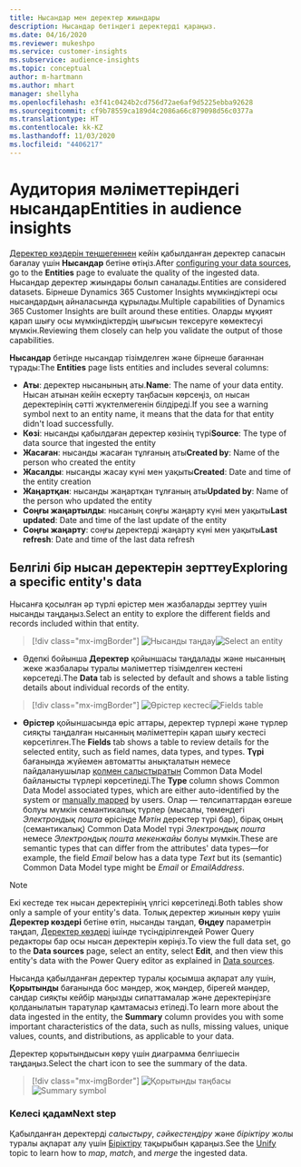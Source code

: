 ```yaml
---
title: Нысандар мен деректер жиындары
description: Нысандар бетіндегі деректерді қараңыз.
ms.date: 04/16/2020
ms.reviewer: mukeshpo
ms.service: customer-insights
ms.subservice: audience-insights
ms.topic: conceptual
author: m-hartmann
ms.author: mhart
manager: shellyha
ms.openlocfilehash: e3f41c0424b2cd756d72ae6af9d5225ebba92628
ms.sourcegitcommit: cf9b78559ca189d4c2086a66c879098d56c0377a
ms.translationtype: HT
ms.contentlocale: kk-KZ
ms.lasthandoff: 11/03/2020
ms.locfileid: "4406217"
---
```

# <a name="entities-in-audience-insights"></a><span data-ttu-id="2e5ef-103">Аудитория мәліметтеріндегі нысандар</span><span class="sxs-lookup"><span data-stu-id="2e5ef-103">Entities in audience insights</span></span>

<span data-ttu-id="2e5ef-104">[Деректер көздерін теңшегеннен](data-sources.md) кейін қабылданған деректер сапасын бағалау үшін **Нысандар** бетіне өтіңіз.</span><span class="sxs-lookup"><span data-stu-id="2e5ef-104">After [configuring your data sources](data-sources.md), go to the **Entities** page to evaluate the quality of the ingested data.</span></span> <span data-ttu-id="2e5ef-105">Нысандар деректер жиындары болып саналады.</span><span class="sxs-lookup"><span data-stu-id="2e5ef-105">Entities are considered datasets.</span></span> <span data-ttu-id="2e5ef-106">Бірнеше Dynamics 365 Customer Insights мүмкіндіктері осы нысандардың айналасында құрылады.</span><span class="sxs-lookup"><span data-stu-id="2e5ef-106">Multiple capabilities of Dynamics 365 Customer Insights are built around these entities.</span></span> <span data-ttu-id="2e5ef-107">Оларды мұқият қарап шығу осы мүмкіндіктердің шығысын тексеруге көмектесуі мүмкін.</span><span class="sxs-lookup"><span data-stu-id="2e5ef-107">Reviewing them closely can help you validate the output of those capabilities.</span></span>

<span data-ttu-id="2e5ef-108">**Нысандар** бетінде нысандар тізімделген және бірнеше бағаннан тұрады:</span><span class="sxs-lookup"><span data-stu-id="2e5ef-108">The **Entities** page lists entities and includes several columns:</span></span>

- <span data-ttu-id="2e5ef-109">**Аты**: деректер нысанының аты.</span><span class="sxs-lookup"><span data-stu-id="2e5ef-109">**Name**: The name of your data entity.</span></span> <span data-ttu-id="2e5ef-110">Нысан атынан кейін ескерту таңбасын көрсеңіз, ол нысан деректерінің сәтті жүктелмегенін білдіреді.</span><span class="sxs-lookup"><span data-stu-id="2e5ef-110">If you see a warning symbol next to an entity name, it means that the data for that entity didn't load successfully.</span></span>
- <span data-ttu-id="2e5ef-111">**Көзі**: нысанды қабылдаған деректер көзінің түрі</span><span class="sxs-lookup"><span data-stu-id="2e5ef-111">**Source**: The type of data source that ingested the entity</span></span>
- <span data-ttu-id="2e5ef-112">**Жасаған**: нысанды жасаған тұлғаның аты</span><span class="sxs-lookup"><span data-stu-id="2e5ef-112">**Created by**: Name of the person who created the entity</span></span>
- <span data-ttu-id="2e5ef-113">**Жасалды**: нысанды жасау күні мен уақыты</span><span class="sxs-lookup"><span data-stu-id="2e5ef-113">**Created**: Date and time of the entity creation</span></span>
- <span data-ttu-id="2e5ef-114">**Жаңартқан**: нысанды жаңартқан тұлғаның аты</span><span class="sxs-lookup"><span data-stu-id="2e5ef-114">**Updated by**: Name of the person who updated the entity</span></span>
- <span data-ttu-id="2e5ef-115">**Соңғы жаңартылды**: нысаның соңғы жаңарту күні мен уақыты</span><span class="sxs-lookup"><span data-stu-id="2e5ef-115">**Last updated**: Date and time of the last update of the entity</span></span>
- <span data-ttu-id="2e5ef-116">**Соңғы жаңарту**: соңғы деректерді жаңарту күні мен уақыты</span><span class="sxs-lookup"><span data-stu-id="2e5ef-116">**Last refresh**: Date and time of the last data refresh</span></span>

## <a name="exploring-a-specific-entitys-data"></a><span data-ttu-id="2e5ef-117">Белгілі бір нысан деректерін зерттеу</span><span class="sxs-lookup"><span data-stu-id="2e5ef-117">Exploring a specific entity's data</span></span>

<span data-ttu-id="2e5ef-118">Нысанға қосылған әр түрлі өрістер мен жазбаларды зерттеу үшін нысанды таңдаңыз.</span><span class="sxs-lookup"><span data-stu-id="2e5ef-118">Select an entity to explore the different fields and records included within that entity.</span></span>

> [!div class="mx-imgBorder"]
> <span data-ttu-id="2e5ef-119">![Нысанды таңдау](media/data-manager-entities-data.png "Нысанды таңдау")</span><span class="sxs-lookup"><span data-stu-id="2e5ef-119">![Select an entity](media/data-manager-entities-data.png "Select an entity")</span></span>

- <span data-ttu-id="2e5ef-120">Әдепкі бойынша **Деректер** қойыншасы таңдалады және нысанның жеке жазбалары туралы мәліметтер тізімделген кестені көрсетеді.</span><span class="sxs-lookup"><span data-stu-id="2e5ef-120">The **Data** tab is selected by default and shows a table listing details about individual records of the entity.</span></span>

> [!div class="mx-imgBorder"]
> <span data-ttu-id="2e5ef-121">![Өрістер кестесі](media/data-manager-entities-fields.PNG "Өрістер кестесі")</span><span class="sxs-lookup"><span data-stu-id="2e5ef-121">![Fields table](media/data-manager-entities-fields.PNG "Fields table")</span></span>

- <span data-ttu-id="2e5ef-122">**Өрістер** қойыншасында өріс аттары, деректер түрлері және түрлер сияқты таңдалған нысанның мәліметтерін қарап шығу кестесі көрсетілген.</span><span class="sxs-lookup"><span data-stu-id="2e5ef-122">The **Fields** tab shows a table to review details for the selected entity, such as field names, data types, and types.</span></span> <span data-ttu-id="2e5ef-123">**Түрі** бағанында жүйемен автоматты анықталатын немесе пайдаланушылар [қолмен салыстыратын](map-entities.md) Common Data Model байланысты түрлері көрсетіледі.</span><span class="sxs-lookup"><span data-stu-id="2e5ef-123">The **Type** column shows Common Data Model associated types, which are either auto-identified by the system or [manually mapped](map-entities.md) by users.</span></span> <span data-ttu-id="2e5ef-124">Олар — төлсипаттардан өзгеше болуы мүмкін семантикалық түрлер (мысалы, төмендегі *Электрондық пошта* өрісінде *Мәтін* деректер түрі бар), бірақ оның (семантикалық) Common Data Model түрі *Электрондық пошта* немесе *Электрондық пошта мекенжайы* болуы мүмкін.</span><span class="sxs-lookup"><span data-stu-id="2e5ef-124">These are semantic types that can differ from the attributes' data types—for example, the field *Email* below has a data type *Text* but its (semantic) Common Data Model type might be *Email* or *EmailAddress*.</span></span>

> [!NOTE]
> <span data-ttu-id="2e5ef-125">Екі кестеде тек нысан деректерінің үлгісі көрсетіледі.</span><span class="sxs-lookup"><span data-stu-id="2e5ef-125">Both tables show only a sample of your entity's data.</span></span> <span data-ttu-id="2e5ef-126">Толық деректер жиынын көру үшін **Деректер көздері** бетіне өтіп, нысанды таңдап, **Өңдеу** параметрін таңдап, [Деректер көздері](data-sources.md) ішінде түсіндірілгендей Power Query редакторы бар осы нысан деректерін көріңіз.</span><span class="sxs-lookup"><span data-stu-id="2e5ef-126">To view the full data set, go to the **Data sources** page, select an entity, select **Edit**, and then view this entity's data with the Power Query editor as explained in [Data sources](data-sources.md).</span></span>

<span data-ttu-id="2e5ef-127">Нысанда қабылданған деректер туралы қосымша ақпарат алу үшін, **Қорытынды** бағанында бос мәндер, жоқ мәндер, бірегей мәндер, сандар сияқты кейбір маңызды сипаттамалар және деректеріңізге қолданылатын таратулар қамтамасыз етіледі.</span><span class="sxs-lookup"><span data-stu-id="2e5ef-127">To learn more about the data ingested in the entity, the **Summary** column provides you with some important characteristics of the data, such as nulls, missing values, unique values, counts, and distributions, as applicable to your data.</span></span>

<span data-ttu-id="2e5ef-128">Деректер қорытындысын көру үшін диаграмма белгішесін таңдаңыз.</span><span class="sxs-lookup"><span data-stu-id="2e5ef-128">Select the chart icon to see the summary of the data.</span></span>

> [!div class="mx-imgBorder"]
> <span data-ttu-id="2e5ef-129">![Қорытынды таңбасы](media/data-manager-entities-summary.png "Деректер қорытындысы кестесі")</span><span class="sxs-lookup"><span data-stu-id="2e5ef-129">![Summary symbol](media/data-manager-entities-summary.png "Data summary table")</span></span>

### <a name="next-step"></a><span data-ttu-id="2e5ef-130">Келесі қадам</span><span class="sxs-lookup"><span data-stu-id="2e5ef-130">Next step</span></span>

<span data-ttu-id="2e5ef-131">Қабылданған деректерді *салыстыру*, *сәйкестендіру* және *біріктіру* жолы туралы ақпарат алу үшін [Біріктіру](data-unification.md) тақырыбын қараңыз.</span><span class="sxs-lookup"><span data-stu-id="2e5ef-131">See the [Unify](data-unification.md) topic to learn how to *map*, *match*, and *merge* the ingested data.</span></span>
